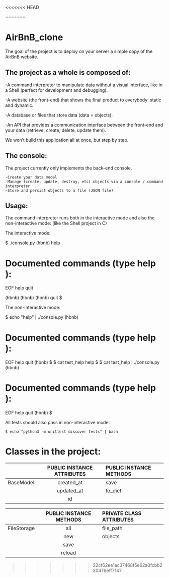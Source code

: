 <<<<<<< HEAD

=======
# AirBnB_clone

The goal of the project is to deploy on your server a simple copy of the AirBnB website.

## The project as a whole is composed of:

-A command interpreter to manipulate data without a visual interface, like in a Shell (perfect for development and debugging).

-A website (the front-end) that shows the final product to everybody: static and dynamic.

-A database or files that store data (data = objects).

-An API that provides a communication interface between the front-end and your data (retrieve, create, delete, update them).
 
We won’t build this application all at once, but step by step.

## The console:

The project currently only implements the back-end console.

    -Create your data model
    -Manage (create, update, destroy, etc) objects via a console / command interpreter
    -Store and persist objects to a file (JSON file)

## Usage:

The command interpreter runs both in the interactive mode  and also  the non-interactive mode: (like the Shell project in C)

The interactive mode:

$ ./console.py
(hbnb) help

Documented commands (type help <topic>):
========================================
EOF  help  quit

(hbnb) 
(hbnb) 
(hbnb) quit
$

The non-interactive mode:

$ echo "help" | ./console.py
(hbnb)

Documented commands (type help <topic>):
========================================
EOF  help  quit
(hbnb) 
$
$ cat test_help
help
$
$ cat test_help | ./console.py
(hbnb)

Documented commands (type help <topic>):
========================================
EOF  help  quit
(hbnb) 
$

All tests should also pass in non-interactive mode: 

    $ echo "python3 -m unittest discover tests" | bash

Classes in the project:
========================================

|   | PUBLIC INSTANCE ATTRIBUTES | PUBLIC INSTANCE METHODS |
| :------------ |:--------------------------:|:------------------------|
| BaseModel     | created_at |  save      |
|               | updated_at |  to_dict   |
|               | id         |        |


|   | PUBLIC INSTANCE METHODS | PRIVATE CLASS ATTRIBUTES |
| :------------ |:--------------------------:|:------------------------|
| FileStorage     | all|  file_path      |
|               | new |  objects   |
|               | save         |        |
|               |reload        |        |
>>>>>>> 22cf62ee1ac37468f5e62a0fcbb230476eff7147
